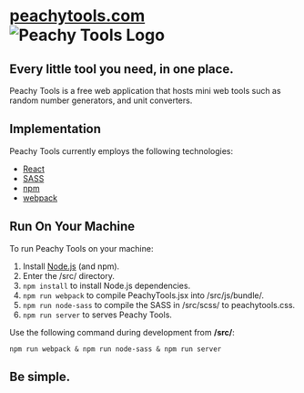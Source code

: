 [peachytools.com](https://peachytools.com) ![Peachy Tools Logo](http://peachytools.com/favicon.png "Peachy Tools Logo")
===

## Every little tool you need, in one place.

Peachy Tools is a free web application that hosts mini web tools such as random number generators, and unit converters.


## Implementation

Peachy Tools currently employs the following technologies:
- [React](https://facebook.github.io/react/)
- [SASS](http://sass-lang.com/)
- [npm](https://www.npmjs.com/)
- [webpack](https://webpack.js.org/)


## Run On Your Machine

To run Peachy Tools on your machine:
1. Install [Node.js](https://nodejs.org/) (and npm).
2. Enter the /src/ directory.
3. `npm install` to install Node.js dependencies.
4. `npm run webpack` to compile PeachyTools.jsx into /src/js/bundle/.
5. `npm run node-sass` to compile the SASS in /src/scss/ to peachytools.css.
6. `npm run server` to serves Peachy Tools.

Use the following command during development from **/src/**:
```
npm run webpack & npm run node-sass & npm run server
```

## Be simple.

